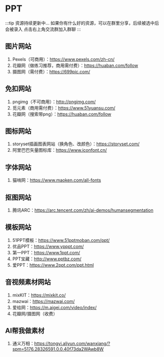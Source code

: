 # PPT

:::tip 资源持续更新中...
如果你有什么好的资源，可以在群里分享，后续被选中后会被录入
点击右上角交流群加入群聊
:::

## 图片网站

1. Pexels（可商用）：https://www.pexels.com/zh-cn/
2. 花瓣网（做练习推荐，商用需付费）：https://huaban.com/follow
3. 摄图网（需付费）：https://699pic.com/

## 免扣网站

1. pngimg（不可商用）：http://pngimg.com/
2. 觅元素（商用需付费）：https://www.51yuansu.com/
3. 花瓣网（搜索带png）：https://huaban.com/follow

## 图标网站

1. storyset插画图表网站（换角色、改颜色）：https://storyset.com/
2. 阿里巴巴矢量图标库：https://www.iconfont.cn/

## 字体网站

1. 猫啃网：https://www.maoken.com/all-fonts

## 抠图网站

1. 腾讯ARC：https://arc.tencent.com/zh/ai-demos/humansegmentation

## 模板网站

1.  51PPT模板：https://www.51pptmoban.com/ppt/
2. 优品PPT：https://www.ypppt.com/
3. 第一PPT：https://www.1ppt.com/
4. PPT宝藏：http://www.pptbz.com/
5. 爱PPT：https://www.2ppt.com/ppt.html

## 音视频素材网站

1. mixKIT：https://mixkit.co/
2. mazwai：https://mazwai.com/
3. 爱给网：https://m.aigei.com/video/index/
4. 花瓣网/摄图网（收费）

##  AI帮我做素材

1. 通义万相：https://tongyi.aliyun.com/wanxiang/?spm=5176.28326591.0.0.40f73da2WAwb8W
